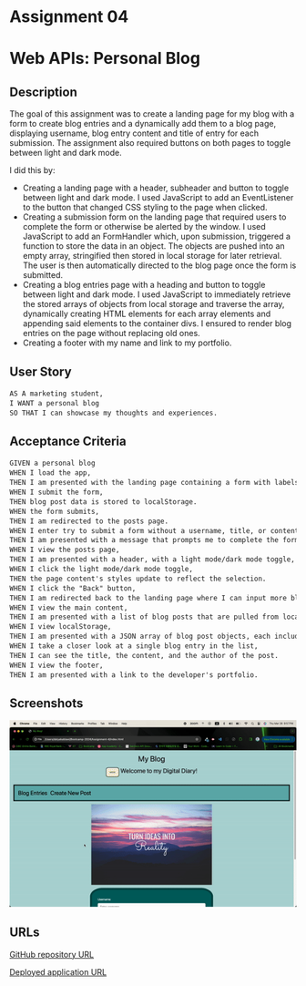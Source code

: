 # Assignment 04

# Web APIs: Personal Blog

## Description

The goal of this assignment was to create a landing page for my blog with a form to create blog entries and a dynamically add them to a blog page, displaying username, blog entry content and title of entry for each submission. The assignment also required buttons on both pages to toggle between light and dark mode.

I did this by:

- Creating a landing page with a header, subheader and button to toggle between light and dark mode. I used JavaScript to add an EventListener to the button that changed CSS styling to the page when clicked.
- Creating a submission form on the landing page that required users to complete the form or otherwise be alerted by the window. I used JavaScript to add an FormHandler which, upon submission, triggered a function to store the data in an object. The objects are pushed into an empty array, stringified then stored in local storage for later retrieval. The user is then automatically directed to the blog page once the form is submitted.
- Creating a blog entries page with a heading and button to toggle between light and dark mode. I used JavaScript to immediately retrieve the stored arrays of objects from local storage and traverse the array, dynamically creating HTML elements for each array elements and appending said elements to the container divs. I ensured to render blog entries on the page without replacing old ones.
- Creating a footer with my name and link to my portfolio.

## User Story

```md
AS A marketing student,
I WANT a personal blog
SO THAT I can showcase my thoughts and experiences.
```

## Acceptance Criteria

```md
GIVEN a personal blog
WHEN I load the app,
THEN I am presented with the landing page containing a form with labels and inputs for username, blog title, and blog content.
WHEN I submit the form,
THEN blog post data is stored to localStorage.
WHEN the form submits,
THEN I am redirected to the posts page.
WHEN I enter try to submit a form without a username, title, or content,
THEN I am presented with a message that prompts me to complete the form.
WHEN I view the posts page,
THEN I am presented with a header, with a light mode/dark mode toggle, and a "Back" button.
WHEN I click the light mode/dark mode toggle,
THEN the page content's styles update to reflect the selection.
WHEN I click the "Back" button,
THEN I am redirected back to the landing page where I can input more blog entries.
WHEN I view the main content,
THEN I am presented with a list of blog posts that are pulled from localStorage.
WHEN I view localStorage,
THEN I am presented with a JSON array of blog post objects, each including the post author's username, title of the post, and post's content.
WHEN I take a closer look at a single blog entry in the list,
THEN I can see the title, the content, and the author of the post.
WHEN I view the footer,
THEN I am presented with a link to the developer's portfolio.
```

## Screenshots

![GIF of Assignment 4](./assets/Assignment%204%20GIF.gif)

## URLs

[GitHub repository URL](https://github.com/DalyaKablawi/my-blog)

[Deployed application URL](https://dalyakablawi.github.io/my-blog/)
